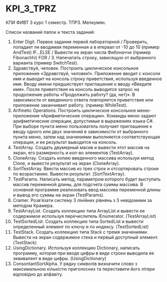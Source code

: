 # KPI_3_TPRZ
КПИ ФИВТ 3 курс 1 семестр.
ТПРЗ. Мелкумян.

Список названий папок и текста заданий:
1. Enter Digit. Первое задание первой лабораторной / Проверить, попадает ли вводимая переменная а в итервал от -10 до 10 (пример AndTest) IF…ELSE / Вывести на экран числа Фибоначчи  (пример Fibonachhi) FOR / 3.	Напечатать строку, зависящую от выбранного варианта (пример SwitchTest).
2. Здравствуй, человек. Построить циклическое консольное приложение «Здравствуй, человек!».  Приложение вводит с консоли имя и выводит на консоль строку приветствия, используя введенное имя. Вводу имени предшествует приглашение к вводу «Введите имя». После приветствия на консоль выводится запрос на продолжение работы «Продолжить работу? (да, нет)». В зависимости от введенного ответа повторяется приветствие или приложение заканчивает работу. (пример WhileTest).
3. Arifmetic Operations. Построить циклическое консольное меню-приложение «Арифметические операции».  Команды меню задают арифметические операции, допустимые в выражениях языка C#. При выборе пункта меню пользователь получает приглашение к вводу одного или двух значений в зависимости от выбранного пункта меню, затем над значениями выполняется соответствующая операция, и ее результат выводится на консоль.
4. TestArray. Создать двумерный масив и вывести этот массив на экран, его размерность и кол-во элементов (TestArray).
5. CloneArray. Создать копию введенного массива используя метод Clone, и вывести результат на экран (CloneArray).
6. SortTextArray. Ввести массив из трех строк и отсортировать строки по возрастанию. Вывести результат. (SortTextArray).
7. TestParams. Написать метод, параметром которого будет выступать массив переменной длины, для подсчета суммы массива. В основной программе реализовать ввод массива переменной длины и вывод его суммы на экран (TestParams).
8. Cramer. Розв’язати систему 3 лінійних рівнянь з 3 невідомими за методом Крамера.
9. TestArrayList. Создать коллекцию типа ArrayList и вывести ее содержимое используя перечислитель IEnumerator. (TestArrayList)
10. TestSortedList.	Создать коллекцию типа SortedList и вывести определенный элемент  по ключу и по индексу. (TestSortedList)
11. TestStack. Создать коллекцию типа Stack с тремя значениями. Вывести на экран содержимое стека и первый доступный элемент. (TestStack)
12. UsingDictionary. Используя коллекцию Dictionary, написать программу, которая при вводе цифры в виде строки выводила ее эквивалент в виде цифры. (UsingDictionary)
13. ConsontantSortAlpha. У рядку символів визначити слово з максимальною кількістю приголосних та переставити його літери відповідно до алфавіту.
